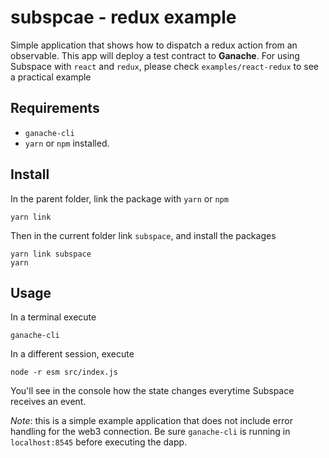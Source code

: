 subspcae - redux example 
===
Simple application that shows how to dispatch a redux action from an observable. This app will deploy a test contract to **Ganache**.
For using Subspace with `react` and `redux`, please check `examples/react-redux` to see a practical example

## Requirements
- `ganache-cli`
- `yarn` or `npm` installed.

## Install
In the parent folder, link the package with `yarn` or `npm`
```
yarn link
```
Then in the current folder link `subspace`, and install the packages
```
yarn link subspace
yarn
```

## Usage
In a terminal execute 
```
ganache-cli
```

In a different session, execute
```
node -r esm src/index.js 
```

You'll see in the console how the state changes everytime Subspace receives an event.


*Note*: this is a simple example application that does not include error handling for the web3 connection. Be sure `ganache-cli` is running in `localhost:8545` before executing the dapp.